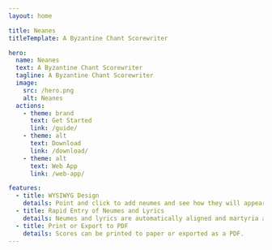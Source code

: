 ```yaml
---
layout: home

title: Neanes
titleTemplate: A Byzantine Chant Scorewriter

hero:
  name: Neanes
  text: A Byzantine Chant Scorewriter
  tagline: A Byzantine Chant Scorewriter
  image:
    src: /hero.png
    alt: Neanes
  actions:
    - theme: brand
      text: Get Started
      link: /guide/
    - theme: alt
      text: Download
      link: /download/
    - theme: alt
      text: Web App
      link: /web-app/

features:
  - title: WYSIWYG Design
    details: Point and click to add neumes and see how they will appear on the page.
  - title: Rapid Entry of Neumes and Lyrics
    details: Neumes and lyrics are automatically aligned and martyria are automatically calculated.
  - title: Print or Export to PDF
    details: Scores can be printed to paper or exported as a PDF.
---
```

